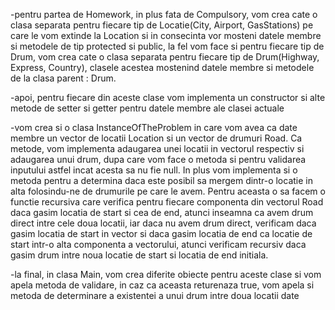 -pentru partea de Homework, in plus fata de Compulsory, vom crea cate o clasa separata pentru fiecare tip de Locatie(City, Airport, GasStations) pe care le vom extinde la Location si in consecinta vor mosteni datele membre si metodele de tip protected si public, la fel vom face si pentru fiecare tip de Drum, vom crea cate o clasa separata pentru fiecare tip de Drum(Highway, Express, Country), clasele acestea mostenind datele membre si metodele de la clasa parent : Drum.

-apoi, pentru fiecare din aceste clase vom implementa un constructor si alte metode de setter si getter pentru datele membre ale clasei actuale

-vom crea si o clasa InstanceOfTheProblem in care vom avea ca date membre un vector de locatii Location si un vector de drumuri Road. Ca metode, vom implementa adaugarea unei locatii in vectorul respectiv si adaugarea unui drum, dupa care vom face o metoda si pentru validarea inputului astfel incat acesta sa nu fie null. In plus vom implementa si o metoda pentru a determina daca este posibil sa mergem dintr-o locatie in alta folosindu-ne de drumurile pe care le avem. Pentru aceasta o sa facem o functie recursiva care verifica pentru fiecare componenta din vectorul Road daca gasim locatia de start si cea de end, atunci inseamna ca avem drum direct intre cele doua locatii, iar daca nu avem drum direct, verificam daca gasim locatia de start in vector si daca gasim locatia de end ca locatie de start intr-o alta componenta a vectorului, atunci verificam recursiv daca gasim drum intre noua locatie de start si locatia de end initiala. 

-la final, in clasa Main, vom crea diferite obiecte pentru aceste clase si vom apela metoda de validare, in caz ca aceasta returenaza true, vom apela si metoda de determinare a existentei a unui drum intre doua locatii date
